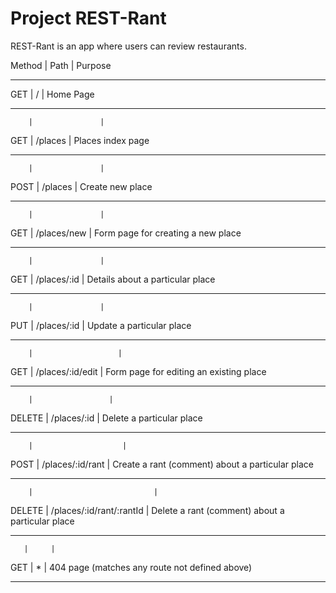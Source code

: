 # Project REST-Rant

REST-Rant is an app where users can review restaurants.

Method  | Path          | Purpose
________ _______________ ________________________________
GET     | /             |   Home Page
_________________________________________________________
        |               |
GET     | /places       |   Places index page
_________________________________________________________
        |               |
POST    | /places       |   Create new place
________ _______________ ________________________________
        |               |
GET     | /places/new   |   Form page for creating a new place
_________________________________________________________
        |               |
GET     | /places/:id   |   Details about a particular place
________ _______________ ________________________________
        |               | 
PUT     | /places/:id   |   Update a particular place
_________________________________________________________
        |                   |
GET     | /places/:id/edit  |    Form page for editing an existing place
________ _______________ ________________________________
        |                 |
DELETE  |  /places/:id    |   Delete a particular place
_________________________________________________________
        |                    |
POST    |  /places/:id/rant  |  Create a rant (comment) about a particular place
_________________________________________________________
        |                           |
DELETE  |  /places/:id/rant/:rantId | Delete a rant (comment) about a particular place
_________________________________________________________
       |     |
GET    |  *  |  404 page (matches any route not defined above)
_________________________________________________________
